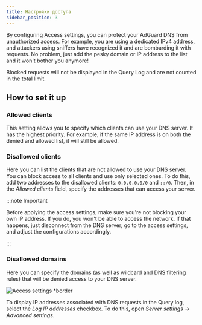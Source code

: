 ```yaml
---
title: Настройки доступа
sidebar_position: 3
---
```


By configuring Access settings, you can protect your AdGuard DNS from unauthorized access. For example, you are using a dedicated IPv4 address, and attackers using sniffers have recognized it and are bombarding it with requests. No problem, just add the pesky domain or IP address to the list and it won't bother you anymore!

Blocked requests will not be displayed in the Query Log and are not counted in the total limit.

## How to set it up

### Allowed clients

This setting allows you to specify which clients can use your DNS server. It has the highest priority. For example, if the same IP address is on both the denied and allowed list, it will still be allowed.

### Disallowed clients

Here you can list the clients that are not allowed to use your DNS server. You can block access to all clients and use only selected ones. To do this, add two addresses to the disallowed clients: `0.0.0.0.0/0` and `::/0`. Then, in the _Allowed clients_ field, specify the addresses that can access your server.

:::note Important

Before applying the access settings, make sure you're not blocking your own IP address. If you do, you won't be able to access the network. If that happens, just disconnect from the DNS server, go to the access settings, and adjust the configurations accordingly.

:::

### Disallowed domains

Here you can specify the domains (as well as wildcard and DNS filtering rules) that will be denied access to your DNS server.

![Access settings \*border](https://cdn.adtidy.org/content/release_notes/dns/v2-5/AS-en.png)

To display IP addresses associated with DNS requests in the Query log, select the _Log IP addresses_ checkbox. To do this, open _Server settings_ → _Advanced settings_.
